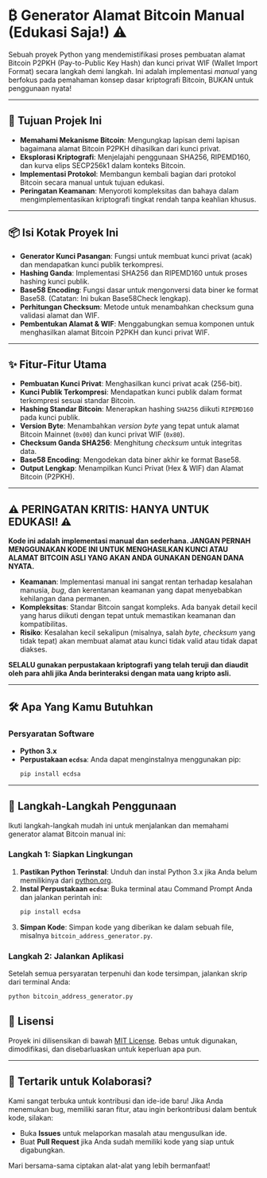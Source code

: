 # ₿ Generator Alamat Bitcoin Manual (Edukasi Saja!) ⚠️

Sebuah proyek Python yang mendemistifikasi proses pembuatan alamat Bitcoin P2PKH (Pay-to-Public Key Hash) dan kunci privat WIF (Wallet Import Format) secara langkah demi langkah. Ini adalah implementasi *manual* yang berfokus pada pemahaman konsep dasar kriptografi Bitcoin, BUKAN untuk penggunaan nyata!

---

## 🔗 Tujuan Projek Ini

* **Memahami Mekanisme Bitcoin**: Mengungkap lapisan demi lapisan bagaimana alamat Bitcoin P2PKH dihasilkan dari kunci privat.
* **Eksplorasi Kriptografi**: Menjelajahi penggunaan SHA256, RIPEMD160, dan kurva elips SECP256k1 dalam konteks Bitcoin.
* **Implementasi Protokol**: Membangun kembali bagian dari protokol Bitcoin secara manual untuk tujuan edukasi.
* **Peringatan Keamanan**: Menyoroti kompleksitas dan bahaya dalam mengimplementasikan kriptografi tingkat rendah tanpa keahlian khusus.

---

## 📦 Isi Kotak Proyek Ini

* **Generator Kunci Pasangan**: Fungsi untuk membuat kunci privat (acak) dan mendapatkan kunci publik terkompresi.
* **Hashing Ganda**: Implementasi SHA256 dan RIPEMD160 untuk proses hashing kunci publik.
* **Base58 Encoding**: Fungsi dasar untuk mengonversi data biner ke format Base58. (Catatan: Ini bukan Base58Check lengkap).
* **Perhitungan Checksum**: Metode untuk menambahkan checksum guna validasi alamat dan WIF.
* **Pembentukan Alamat & WIF**: Menggabungkan semua komponen untuk menghasilkan alamat Bitcoin P2PKH dan kunci privat WIF.

---

## ✨ Fitur-Fitur Utama

* **Pembuatan Kunci Privat**: Menghasilkan kunci privat acak (256-bit).
* **Kunci Publik Terkompresi**: Mendapatkan kunci publik dalam format terkompresi sesuai standar Bitcoin.
* **Hashing Standar Bitcoin**: Menerapkan hashing `SHA256` diikuti `RIPEMD160` pada kunci publik.
* **Version Byte**: Menambahkan *version byte* yang tepat untuk alamat Bitcoin Mainnet (`0x00`) dan kunci privat WIF (`0x80`).
* **Checksum Ganda SHA256**: Menghitung *checksum* untuk integritas data.
* **Base58 Encoding**: Mengodekan data biner akhir ke format Base58.
* **Output Lengkap**: Menampilkan Kunci Privat (Hex & WIF) dan Alamat Bitcoin (P2PKH).

---

## ⚠️ PERINGATAN KRITIS: HANYA UNTUK EDUKASI! ⚠️

**Kode ini adalah implementasi manual dan sederhana. JANGAN PERNAH MENGGUNAKAN KODE INI UNTUK MENGHASILKAN KUNCI ATAU ALAMAT BITCOIN ASLI YANG AKAN ANDA GUNAKAN DENGAN DANA NYATA.**

* **Keamanan**: Implementasi manual ini sangat rentan terhadap kesalahan manusia, *bug*, dan kerentanan keamanan yang dapat menyebabkan kehilangan dana permanen.
* **Kompleksitas**: Standar Bitcoin sangat kompleks. Ada banyak detail kecil yang harus diikuti dengan tepat untuk memastikan keamanan dan kompatibilitas.
* **Risiko**: Kesalahan kecil sekalipun (misalnya, salah *byte*, *checksum* yang tidak tepat) akan membuat alamat atau kunci tidak valid atau tidak dapat diakses.

**SELALU gunakan perpustakaan kriptografi yang telah teruji dan diaudit oleh para ahli jika Anda berinteraksi dengan mata uang kripto asli.**

---

## 🛠️ Apa Yang Kamu Butuhkan

### Persyaratan Software

* **Python 3.x**
* **Perpustakaan `ecdsa`**: Anda dapat menginstalnya menggunakan pip:
    ```bash
    pip install ecdsa
    ```

---

## 🚀 Langkah-Langkah Penggunaan

Ikuti langkah-langkah mudah ini untuk menjalankan dan memahami generator alamat Bitcoin manual ini:

### Langkah 1: Siapkan Lingkungan

1.  **Pastikan Python Terinstal**: Unduh dan instal Python 3.x jika Anda belum memilikinya dari [python.org](https://www.python.org/downloads/).
2.  **Instal Perpustakaan `ecdsa`**: Buka terminal atau Command Prompt Anda dan jalankan perintah ini:
    ```bash
    pip install ecdsa
    ```
3.  **Simpan Kode**: Simpan kode yang diberikan ke dalam sebuah file, misalnya `bitcoin_address_generator.py`.

### Langkah 2: Jalankan Aplikasi

Setelah semua persyaratan terpenuhi dan kode tersimpan, jalankan skrip dari terminal Anda:

```bash
python bitcoin_address_generator.py
```

## 📄 Lisensi

Proyek ini dilisensikan di bawah [MIT License](LICENSE). Bebas untuk digunakan, dimodifikasi, dan disebarluaskan untuk keperluan apa pun.

---

## 👋 Tertarik untuk Kolaborasi?

Kami sangat terbuka untuk kontribusi dan ide-ide baru! Jika Anda menemukan bug, memiliki saran fitur, atau ingin berkontribusi dalam bentuk kode, silakan:

* Buka **Issues** untuk melaporkan masalah atau mengusulkan ide.
* Buat **Pull Request** jika Anda sudah memiliki kode yang siap untuk digabungkan.

Mari bersama-sama ciptakan alat-alat yang lebih bermanfaat!

